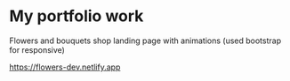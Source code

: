 # My portfolio work
Flowers and bouquets shop landing page with animations (used bootstrap for responsive)

https://flowers-dev.netlify.app
